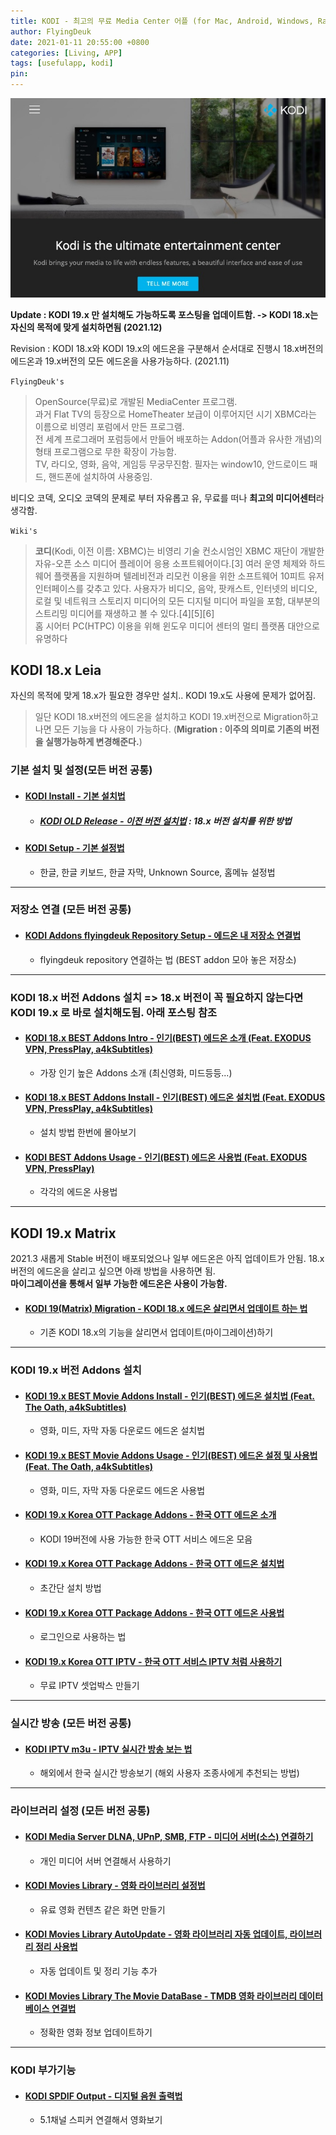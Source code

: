 ```yaml
---
title: KODI - 최고의 무료 Media Center 어플 (for Mac, Android, Windows, RaspberryPi)
author: FlyingDeuk
date: 2021-01-11 20:55:00 +0800
categories: [Living, APP]
tags: [usefulapp, kodi]
pin:
---
```


![kodi](/img/living/kodi/kodi_1.jpg)

**Update : KODI 19.x 만 설치해도 가능하도록 포스팅을 업데이트함. -> KODI 18.x는 자신의 목적에 맞게 설치하면됨 (2021.12)**

Revision : KODI 18.x와 KODI 19.x의 에드온을 구분해서 순서대로 진행시 18.x버전의 에드온과 19.x버전의 모든 에드온을 사용가능하다. (2021.11)

`FlyingDeuk's`
> OpenSource(무료)로 개발된 MediaCenter 프로그램. <br>
과거 Flat TV의 등장으로 HomeTheater 보급이 이루어지던 시기 XBMC라는 이름으로 비영리 포럼에서 만든 프로그램.<br>
전 세계 프로그래머 포럼등에서 만들어 배포하는 Addon(어플과 유사한 개념)의 형태 프로그램으로 무한 확장이 가능함. <br>
TV, 라디오, 영화, 음악, 게임등 무궁무진함.
필자는 window10, 안드로이드 패드, 핸드폰에 설치하여 사용중임.

비디오 코덱, 오디오 코덱의 문제로 부터 자유롭고 유, 무료를 떠나 **최고의 미디어센터**라 생각함.

`Wiki's`
>**코디**(Kodi, 이전 이름: XBMC)는 비영리 기술 컨소시엄인 XBMC 재단이 개발한 자유-오픈 소스 미디어 플레이어 응용 소프트웨어이다.[3] 여러 운영 체제와 하드웨어 플랫폼을 지원하며 텔레비전과 리모컨 이용을 위한 소프트웨어 10피트 유저인터페이스를 갖추고 있다. 사용자가 비디오, 음악, 팟캐스트, 인터넷의 비디오, 로컬 및 네트워크 스토리지 미디어의 모든 디지털 미디어 파일을 포함, 대부분의 스트리밍 미디어를 재생하고 볼 수 있다.[4][5][6]<br>
홈 시어터 PC(HTPC) 이용을 위해 윈도우 미디어 센터의 멀티 플랫폼 대안으로 유명하다

## KODI 18.x Leia
자신의 목적에 맞게 18.x가 필요한 경우만 설치.. KODI 19.x도 사용에 문제가 없어짐.
>일단 KODI 18.x버전의 에드온을 설치하고 KODI 19.x버전으로 Migration하고 나면 모든 기능을 다 사용이 가능하다. (**Migration : 이주의 의미로 기존의 버전을 실행가능하게 변경해준다.**)

### 기본 설치 및 설정(모든 버전 공통)
- #### [KODI Install - 기본 설치법](/posts/KODI-install/)
  - ##### [KODI OLD Release - 이전 버전 설치법](/posts/KODI-old/) : 18.x 버전 설치를 위한 방법


- #### [KODI Setup - 기본 설정법](/posts/KODI-install1)
  - 한글, 한글 키보드, 한글 자막, Unknown Source, 홈메뉴 설정법

-------------------------
### 저장소 연결 (모든 버전 공통)
- #### [KODI Addons flyingdeuk Repository Setup - 에드온 내 저장소 연결법](/posts/KODI-addon/)
  - flyingdeuk repository 연결하는 법 (BEST addon 모아 놓은 저장소)

---------
### KODI 18.x 버전 Addons 설치 => 18.x 버전이 꼭 필요하지 않는다면 KODI 19.x 로 바로 설치해도됨. 아래 포스팅 참조

- #### [KODI 18.x BEST Addons Intro - 인기(BEST) 에드온 소개 (Feat. EXODUS VPN, PressPlay, a4kSubtitles)](/posts/KODI-addon1/)
  - 가장 인기 높은 Addons 소개 (최신영화, 미드등등...)

- #### [KODI 18.x BEST Addons Install - 인기(BEST) 에드온 설치법 (Feat. EXODUS VPN, PressPlay, a4kSubtitles)](/posts/KODI-addon2/)
  - 설치 방법 한번에 몰아보기

- #### [KODI BEST Addons Usage - 인기(BEST) 에드온 사용법 (Feat. EXODUS VPN, PressPlay)](/posts/KODI-addon3/)
  - 각각의 에드온 사용법

------

## KODI 19.x Matrix
2021.3 새롭게 Stable 버전이 배포되었으나 일부 에드온은 아직 업데이트가 안됨. 18.x 버전의 에드온을 살리고 싶으면 아래 방법을 사용하면 됨. <br>
**마이그레이션을 통해서 일부 가능한 에드온은 사용이 가능함.**
- #### [KODI 19(Matrix) Migration - KODI 18.x 에드온 살리면서 업데이트 하는 법](/posts/KODI19/)
    - 기존 KODI 18.x의 기능을 살리면서 업데이트(마이그레이션)하기

---------

### KODI 19.x 버전 Addons 설치

- #### [KODI 19.x BEST Movie Addons Install - 인기(BEST) 에드온 설치법 (Feat. The Oath, a4kSubtitles)](/posts/KODI-oath/)
  - 영화, 미드, 자막 자동 다운로드 에드온 설치법

- #### [KODI 19.x BEST Movie Addons Usage - 인기(BEST) 에드온 설정 및 사용법 (Feat. The Oath, a4kSubtitles)](/posts/KODI-oath1/)
  - 영화, 미드, 자막 자동 다운로드 에드온 사용법

- #### [KODI 19.x Korea OTT Package Addons - 한국 OTT 에드온 소개](/posts/KODI-addon1-1/)
  - KODI 19버전에 사용 가능한 한국 OTT 서비스 에드온 모음

- #### [KODI 19.x Korea OTT Package Addons - 한국 OTT 에드온 설치법](/posts/KODI-addon2-1/)
  - 초간단 설치 방법

- #### [KODI 19.x Korea OTT Package Addons - 한국 OTT 에드온 사용법](/posts/KODI-addon3-1/)
  - 로그인으로 사용하는 법

- #### [KODI 19.x Korea OTT IPTV - 한국 OTT 서비스 IPTV 처럼 사용하기](/posts/KODI-addon4-1/)
  - 무료 IPTV 셋업박스 만들기

----------

### 실시간 방송 (모든 버전 공통)
- #### [KODI IPTV m3u - IPTV 실시간 방송 보는 법](/posts/KODI-IPTV/)
  - 해외에서 한국 실시간 방송보기 (해외 사용자 조종사에게 추천되는 방법)

-----------

### 라이브러리 설정 (모든 버전 공통)
- #### [KODI Media Server DLNA, UPnP, SMB, FTP - 미디어 서버(소스) 연결하기](/posts/KODI-source/)
  - 개인 미디어 서버 연결해서 사용하기

- #### [KODI Movies Library - 영화 라이브러리 설정법](/posts/KODI-library/)
  - 유료 영화 컨텐츠 같은 화면 만들기

- #### [KODI Movies Library AutoUpdate - 영화 라이브러리 자동 업데이트, 라이브러리 정리 사용법](/posts/KODI-autoupdate/)
  - 자동 업데이트 및 정리 기능 추가

- #### [KODI Movies Library The Movie DataBase - TMDB 영화 라이브러리 데이터베이스 연결법](/posts/KODI-tmdb/)
  - 정확한 영화 정보 업데이트하기

----------  

### KODI 부가기능

- #### [KODI SPDIF Output - 디지털 음원 출력법](/posts/KODI-spdif/)
  - 5.1채널 스피커 연결해서 영화보기
